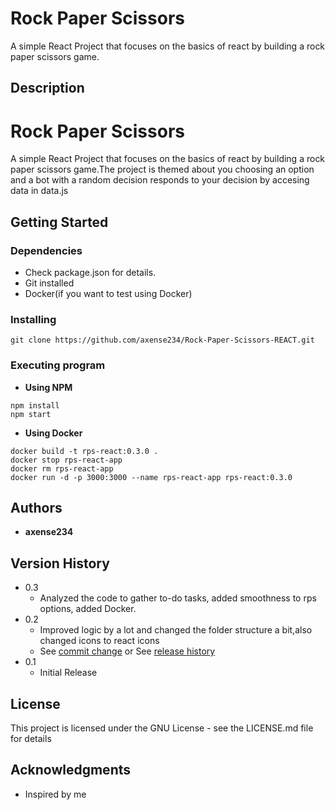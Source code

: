 # **Rock Paper Scissors**

A simple React Project that focuses on the basics of react by building a rock paper scissors game.

## **Description**

# **Rock Paper Scissors**

A simple React Project that focuses on the basics of react by building a rock paper scissors game.The project is themed about you choosing an option and a bot with a random decision responds to your decision by accesing data in data.js

## **Getting Started**

### Dependencies

- Check package.json for details.
- Git installed
- Docker(if you want to test using Docker)

### Installing

```
git clone https://github.com/axense234/Rock-Paper-Scissors-REACT.git
```

### Executing program

- **Using NPM**

```
npm install
npm start
```

- **Using Docker**

```
docker build -t rps-react:0.3.0 .
docker stop rps-react-app
docker rm rps-react-app
docker run -d -p 3000:3000 --name rps-react-app rps-react:0.3.0
```

## **Authors**

- **axense234**

## **Version History**

- 0.3
  - Analyzed the code to gather to-do tasks, added smoothness to rps options, added Docker.
- 0.2
  - Improved logic by a lot and changed the folder structure a bit,also changed icons to react icons
  - See [commit change](https://github.com/axense234/Rock-Paper-Scissors-REACT/commits/master) or See [release history](https://github.com/axense234/Rock-Paper-Scissors-REACT/releases)
- 0.1
  - Initial Release

## **License**

This project is licensed under the GNU License - see the LICENSE.md file for details

## **Acknowledgments**

- Inspired by me
